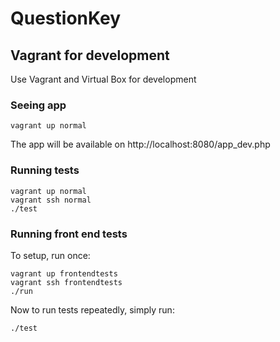 # QuestionKey





## Vagrant for development

Use Vagrant and Virtual Box for development

### Seeing app

```
vagrant up normal
```

The app will be available on http://localhost:8080/app_dev.php

### Running tests

```
vagrant up normal
vagrant ssh normal
./test
```

### Running front end tests

To setup, run once:

```
vagrant up frontendtests
vagrant ssh frontendtests
./run
```

Now to run tests repeatedly, simply run:

```
./test
```

